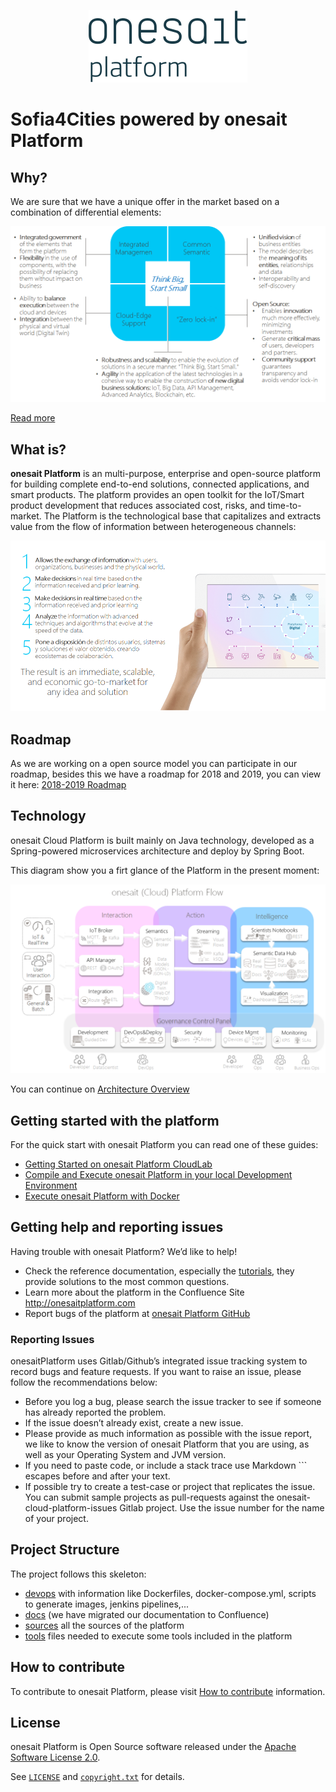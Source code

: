 <p align="center">
  <a src='https://www.onesaitplatform.com/'>
    <img src='resources/images/onesait-platform-logo.png'/>
  </a>
</p>

# Sofia4Cities powered by onesait Platform

## Why?
We are sure that we have a unique offer in the market based on a combination of differential elements:
<p align="center">
    <img src='resources/images/onesait-platform-what_make_us_differential.png'/>
</p>

[Read more](https://onesaitplatform.atlassian.net/wiki/spaces/OP/overview)

## What is?
**onesait Platform** is an multi-purpose, enterprise and open-source platform for building complete end-to-end solutions, connected applications, and smart products. 
The platform provides an open toolkit for the IoT/Smart product development that reduces associated cost, risks, and time-to-market.
The Platform is the technological base that capitalizes and extracts value from the flow of information between heterogeneous channels:
<p align="center">
    <img src='resources/images/onesait-platform-capabilities.png'/>
</p>


## Roadmap

As we are working on a open source model you can participate in our roadmap, besides this we have a roadmap for 2018 and 2019, you can view it here:
[2018-2019 Roadmap](https://onesaitplatform.atlassian.net/wiki/spaces/OP/pages/32979/Roadmap+2018-2019)


## Technology

onesait Cloud Platform is built mainly on Java technology, developed as a  Spring-powered microservices architecture and deploy by Spring Boot.

This diagram show you a firt glance of the Platform in the present moment:
<p align="center">
    <img src='resources/images/onesait-platform-flow.png'/>
</p>

You can continue on [Architecture Overview](https://onesaitplatform.atlassian.net/wiki/spaces/OP/pages/360455/Architecture+Overview)

## Getting started with the platform

For the quick start with onesait Platform you can read one of these guides:

* [Getting Started on onesait Platform CloudLab](https://onesaitplatform.atlassian.net/wiki/spaces/OP/pages/33179/Getting+Started)
* [Compile and Execute onesait Platform in your local Development Environment](https://onesaitplatform.atlassian.net/wiki/spaces/OP/pages/7897242/Develop+How+to+execute+the+platform+in+local+example+for+Windows)
* [Execute onesait Platform with Docker](https://onesaitplatform.atlassian.net/wiki/spaces/OP/pages/4194325/Deployment+How+to+execute+the+platform+with+Docker)

## Getting help and reporting issues

Having trouble with onesait Platform? We’d like to help!

* Check the reference documentation, especially the [tutorials](https://onesaitplatform.atlassian.net/wiki/spaces/OP/pages/230040/Programming+Guides+Tutorials), they provide solutions to the most common questions.
* Learn more about the platform in the Confluence Site http://onesaitplatform.com
* Report bugs of the platform at [onesait Platform GitHub](https://github.com/onesaitplatform)

### Reporting Issues
onesaitPlatform uses Gitlab/Github’s integrated issue tracking system to record bugs and feature requests. If you want to raise an issue, please follow the recommendations below:
- Before you log a bug, please search the issue tracker to see if someone has already reported the problem.
- If the issue doesn’t already exist, create a new issue.
- Please provide as much information as possible with the issue report, we like to know the version of onesait Platform that you are using, as well as your Operating System and JVM version.
- If you need to paste code, or include a stack trace use Markdown ``` escapes before and after your text.
- If possible try to create a test-case or project that replicates the issue. You can submit sample projects as pull-requests against the onesait-cloud-platform-issues Gitlab project. Use the issue number for the name of your project.

## Project Structure

The project follows this skeleton:
*  [devops](devops/) with information like Dockerfiles, docker-compose.yml, scripts to generate images, jenkins pipelines,...
*  [docs](https://onesaitplatform.atlassian.net/wiki/spaces/OP/overview) (we have migrated our documentation to Confluence)
*  [sources](sources/) all the sources of the platform
*  [tools](sources/) files needed to execute some tools included in the platform

## How to contribute

To contribute to onesait Platform, please visit [How to contribute](https://onesaitplatform.atlassian.net/wiki/spaces/OP/pages/9142309/Contribution+Guide) information.

## License

onesait Platform is Open Source software released under the [Apache Software License 2.0](http://www.apache.org/licenses/LICENSE-2.0).

See [`LICENSE`](LICENSE) and [`copyright.txt`](copyright.txt) for details.

